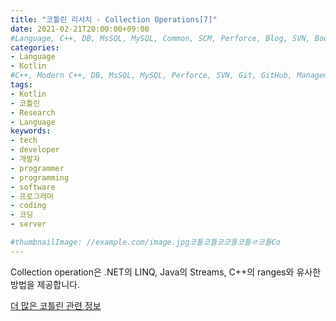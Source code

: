 ```yaml
---
title: "코틀린 리서치 - Collection Operations[7]"
date: 2021-02-21T20:00:00+09:00
#Language, C++, DB, MsSQL, MySQL, Common, SCM, Perforce, Blog, SVN, Book, Study, VOCA, Kotlin
categories:
- Language
- Kotlin
#C++, Modern C++, DB, MsSQL, MySQL, Perforce, SVN, Git, GitHub, Management, Blog, Hugo, Architecture, Kotlin, Research
tags:
- Kotlin
- 코틀린
- Research
- Language
keywords:
- tech
- developer
- 개발자
- programmer
- programming
- software
- 프로그래머
- coding
- 코딩
- server

#thumbnailImage: //example.com/image.jpg코틀코틀코코틀코틀ㄹ코틀Co
---
```


Collection operation은 .NET의 LINQ, Java의 Streams, C++의 ranges와 유사한 방법을 제공합니다.

<!--more-->





[더 많은 코틀린 관련 정보](https://kotlinlang.org/docs/reference/)

